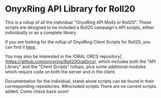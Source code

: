 # OnyxRing API Library for Roll20
This is a rollup of all the individual "OnyxRing API Mods or Roll20".  These scripts are designed to be included a Roll20 campaign's API scripts, either individually or as a complete library.

If you are looking for the rollup of OnyxRing Client Scripts for Roll20, you can find it [here](https://github.com/onyxring/ORCS-for-Roll20).

You may also be interested in the (ORAL ORCS repository](https://github.com/onyxring/Roll20OralOrcs), which includes both the "API Library" and the "Client Scripts" rollups, plus some additional modules which require code on both the server and in the client. 

Documentation for the individual, stand-alone scripts can be found in their corresponding repositories.
##Included scripts
There are no current scripts added.  Come check back soon!

